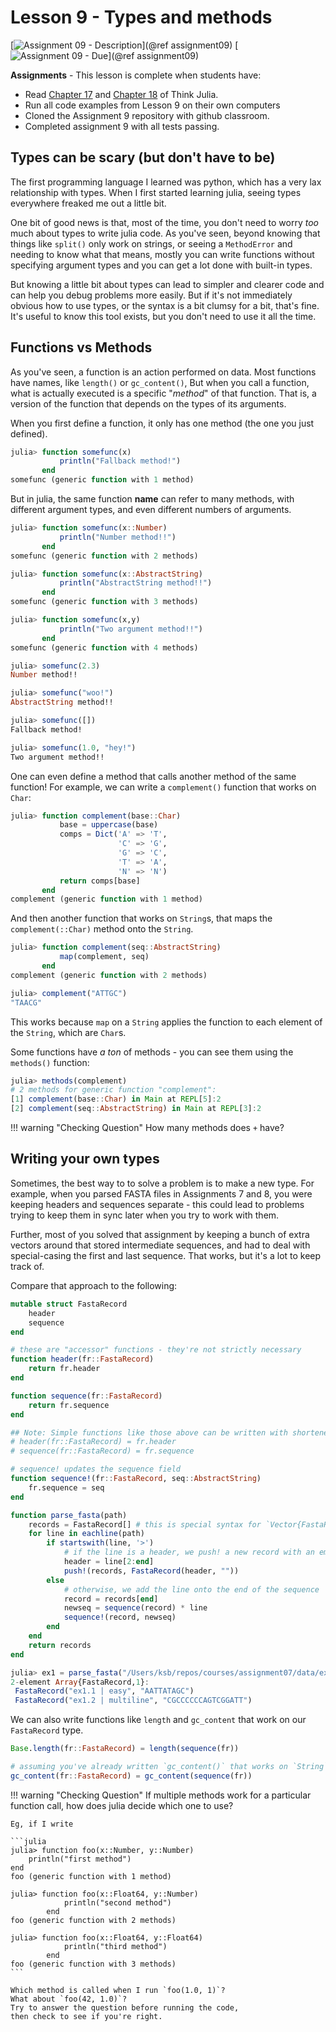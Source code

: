# Lesson 9 - Types and methods

[![Assignment 09 - Description](https://img.shields.io/badge/09-Description-blue?style=for-the-badge&logo=open%20badges)](@ref assignment09)
[![Assignment 09 - Due](https://img.shields.io/badge/Due-7%2F20%2F2020-orange?style=for-the-badge&logo=open%20badges)](@ref assignment09)

**Assignments** - This lesson is complete when students have:

- Read [Chapter 17](https://benlauwens.github.io/ThinkJulia.jl/latest/book.html#chap17)
  and [Chapter 18](https://benlauwens.github.io/ThinkJulia.jl/latest/book.html#chap18)
  of Think Julia.
- Run all code examples from Lesson 9 on their own computers
- Cloned the Assignment 9 repository with github classroom.
- Completed assignment 9 with all tests passing.

## Types can be scary (but don't have to be)

The first programming language I learned was python,
which has a very lax relationship with types.
When I first started learning julia,
seeing types everywhere freaked me out a little bit.

One bit of good news is that, most of the time,
you don't need to worry _too_ much about types to write julia code.
As you've seen, beyond knowing that things like `split()`
only work on strings,
or seeing a `MethodError` and needing to know what that means,
mostly you can write functions without specifying argument types
and you can get a lot done with built-in types.

But knowing a little bit about types
can lead to simpler and clearer code
and can help you debug problems more easily.
But if it's not immediately obvious how to use types,
or the syntax is a bit clumsy for a bit, that's fine.
It's useful to know this tool exists,
but you don't need to use it all the time.

## Functions vs Methods

As you've seen, a function is an action performed on data.
Most functions have names,
like `length()` or `gc_content()`,
But when you call a function,
what is actually executed is a specific "_method_"
of that function.
That is, a version of the function
that depends on the types of its arguments.

When you first define a function,
it only has one method (the one you just defined).

```julia
julia> function somefunc(x)
           println("Fallback method!")
       end
somefunc (generic function with 1 method)
```

But in julia, the same function **name**
can refer to many methods,
with different argument types,
and even different numbers of arguments.

```julia
julia> function somefunc(x::Number)
           println("Number method!!")
       end
somefunc (generic function with 2 methods)

julia> function somefunc(x::AbstractString)
           println("AbstractString method!!")
       end
somefunc (generic function with 3 methods)

julia> function somefunc(x,y)
           println("Two argument method!!")
       end
somefunc (generic function with 4 methods)

julia> somefunc(2.3)
Number method!!

julia> somefunc("woo!")
AbstractString method!!

julia> somefunc([])
Fallback method!

julia> somefunc(1.0, "hey!")
Two argument method!!
```

One can even define a method that calls another method
of the same function!
For example,
we can write a `complement()` function that works on `Char`:

```julia
julia> function complement(base::Char)
           base = uppercase(base)
           comps = Dict('A' => 'T',
                        'C' => 'G',
                        'G' => 'C',
                        'T' => 'A',
                        'N' => 'N')
           return comps[base]
       end
complement (generic function with 1 method)
```

And then another function that works on `String`s,
that maps the `complement(::Char)` method onto the `String`.

```julia
julia> function complement(seq::AbstractString)
           map(complement, seq)
       end
complement (generic function with 2 methods)

julia> complement("ATTGC")
"TAACG"
```

This works because `map` on a `String` applies the function
to each element of the `String`, which are `Char`s. 

Some functions have _a ton_ of methods -
you can see them using the `methods()` function:

```julia
julia> methods(complement)
# 2 methods for generic function "complement":
[1] complement(base::Char) in Main at REPL[5]:2
[2] complement(seq::AbstractString) in Main at REPL[3]:2
```

!!! warning "Checking Question"
    How many methods does `+` have?

## Writing your own types

Sometimes, the best way to to solve a problem
is to make a new type.
For example, when you parsed FASTA files
in Assignments 7 and 8,
you were keeping headers and sequences separate - 
this could lead to problems trying to keep them in sync
later when you try to work with them.

Further, most of you solved that assignment
by keeping a bunch of extra vectors around
that stored intermediate sequences,
and had to deal with special-casing the first and last sequence.
That works, but it's a lot to keep track of.

Compare that approach to the following:

```julia
mutable struct FastaRecord
    header
    sequence
end

# these are "accessor" functions - they're not strictly necessary
function header(fr::FastaRecord)
    return fr.header
end

function sequence(fr::FastaRecord)
    return fr.sequence
end

## Note: Simple functions like those above can be written with shortened syntax:
# header(fr::FastaRecord) = fr.header
# sequence(fr::FastaRecord) = fr.sequence

# sequence! updates the sequence field
function sequence!(fr::FastaRecord, seq::AbstractString)
    fr.sequence = seq
end

function parse_fasta(path)
    records = FastaRecord[] # this is special syntax for `Vector{FastaRecord}()`
    for line in eachline(path)
        if startswith(line, '>')
            # if the line is a header, we push! a new record with an empty sequence to the `records` vector
            header = line[2:end]
            push!(records, FastaRecord(header, ""))
        else
            # otherwise, we add the line onto the end of the sequence
            record = records[end]
            newseq = sequence(record) * line
            sequence!(record, newseq)
        end
    end
    return records
end
```

```julia
julia> ex1 = parse_fasta("/Users/ksb/repos/courses/assignment07/data/ex1.fasta")
2-element Array{FastaRecord,1}:
 FastaRecord("ex1.1 | easy", "AATTATAGC")
 FastaRecord("ex1.2 | multiline", "CGCCCCCCAGTCGGATT")
```

We can also write functions like `length` and `gc_content`
that work on our `FastaRecord` type.

```julia
Base.length(fr::FastaRecord) = length(sequence(fr))

# assuming you've already written `gc_content()` that works on `String`s
gc_content(fr::FastaRecord) = gc_content(sequence(fr))
```

!!! warning "Checking Question"
    If multiple methods work for a particular function call,
    how does julia decide which one to use?

    Eg, if I write

    ```julia
    julia> function foo(x::Number, y::Number)
        println("first method")
    end
    foo (generic function with 1 method)

    julia> function foo(x::Float64, y::Number)
                println("second method")
            end
    foo (generic function with 2 methods)

    julia> function foo(x::Float64, y::Float64)
                println("third method")
            end
    foo (generic function with 3 methods)
    ```

    Which method is called when I run `foo(1.0, 1)`?
    What about `foo(42, 1.0)`?
    Try to answer the question before running the code,
    then check to see if you're right.
